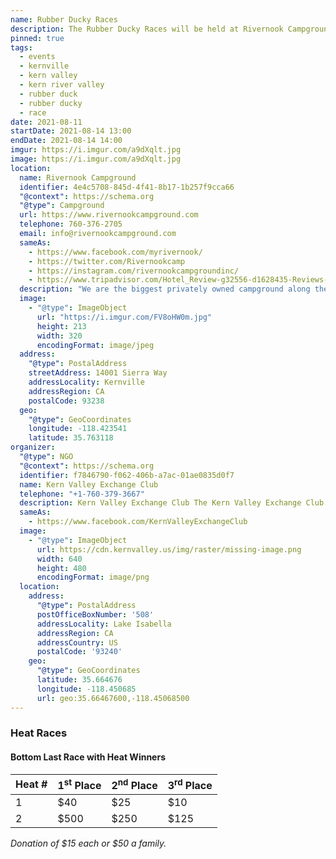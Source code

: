 ```yaml
---
name: Rubber Ducky Races
description: The Rubber Ducky Races will be held at Rivernook Campground
pinned: true
tags:
  - events
  - kernville
  - kern valley
  - kern river valley
  - rubber duck
  - rubber ducky
  - race
date: 2021-08-11
startDate: 2021-08-14 13:00
endDate: 2021-08-14 14:00
imgur: https://i.imgur.com/a9dXqlt.jpg
image: https://i.imgur.com/a9dXqlt.jpg
location:
  name: Rivernook Campground
  identifier: 4e4c5708-845d-4f41-8b17-1b257f9cca66
  "@context": https://schema.org
  "@type": Campground
  url: https://www.rivernookcampground.com
  telephone: 760-376-2705
  email: info@rivernookcampground.com
  sameAs:
    - https://www.facebook.com/myrivernook/
    - https://twitter.com/Rivernookcamp
    - https://instagram.com/rivernookcampgroundinc/
    - https://www.tripadvisor.com/Hotel_Review-g32556-d1628435-Reviews-Rivernook_Campground-Kernville_California.html
  description: "We are the biggest privately owned campground along the Kern River. With full Hook Up RV, partial RV, and dry tent camping sites."
  image:
    - "@type": ImageObject
      url: "https://i.imgur.com/FV8oHW0m.jpg"
      height: 213
      width: 320
      encodingFormat: image/jpeg
  address:
    "@type": PostalAddress
    streetAddress: 14001 Sierra Way
    addressLocality: Kernville
    addressRegion: CA
    postalCode: 93238
  geo:
    "@type": GeoCoordinates
    longitude: -118.423541
    latitude: 35.763118
organizer:
  "@type": NGO
  "@context": https://schema.org
  identifier: f7846790-f062-406b-a7ac-01ae0835d0f7
  name: Kern Valley Exchange Club
  telephone: "+1-760-379-3667"
  description: Kern Valley Exchange Club The Kern Valley Exchange Club was chartered on December 12th, 1973 in Lake Isabella, California. Meets every Thursday at noon at Paradise Cove Lodge.
  sameAs:
    - https://www.facebook.com/KernValleyExchangeClub
  image:
    - "@type": ImageObject
      url: https://cdn.kernvalley.us/img/raster/missing-image.png
      width: 640
      height: 480
      encodingFormat: image/png
  location:
    address:
      "@type": PostalAddress
      postOfficeBoxNumber: '508'
      addressLocality: Lake Isabella
      addressRegion: CA
      addressCountry: US
      postalCode: '93240'
    geo:
      "@type": GeoCoordinates
      latitude: 35.664676
      longitude: -118.450685
      url: geo:35.66467600,-118.45068500
---
```

### Heat Races
#### Bottom Last Race with Heat Winners

| Heat # | 1<sup>st</sup> Place | 2<sup>nd</sup> Place | 3<sup>rd</sup> Place |
| ----   | -------------------- | -------------------- | -------------------- |
| 1      | $40                  | $25                  | $10                  |
| 2      | $500                 | $250                 | $125                 |

*Donation of $15 each or $50 a family.*
